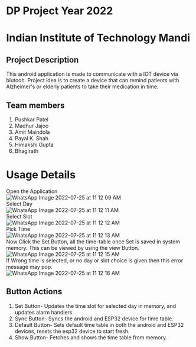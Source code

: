 # DP Project Year 2022
# Indian Institute of Technology Mandi

## Project Description
This android application is made to communicate with a IOT device via blutooh. Project idea is to create a device that can remind patients with  Alzheimer's or elderly patients to take their medication in time. 
## Team members
1. Pushkar Patel 
2. Madhur Jajoo
3. Amit Maindola 
4. Payal K. Shah
5. Himakshi Gupta
6. Bhagirath

# Usage Details

Open the Application<br>
![WhatsApp Image 2022-07-25 at 11 12 09 AM](https://user-images.githubusercontent.com/79650452/180707929-1914239e-6eae-4ec4-ae4d-d4b3f2d741b0.jpeg)<br>
Select Day<br>
![WhatsApp Image 2022-07-25 at 11 12 11 AM](https://user-images.githubusercontent.com/79650452/180707951-d7dd63b3-d7da-4cda-8cc1-bb2191009d25.jpeg)<br>
Select Slot<br>
![WhatsApp Image 2022-07-25 at 11 12 12 AM](https://user-images.githubusercontent.com/79650452/180707961-0d6e68ab-080d-42a0-9a0f-2397a99c11e4.jpeg)<br>
Pick Time<br>
![WhatsApp Image 2022-07-25 at 11 12 13 AM](https://user-images.githubusercontent.com/79650452/180707989-821fd557-3f46-42a6-84ef-88fd775d8c67.jpeg)<br>
Now Click the Set Button, all the time-table once Set is saved in system memory. This can be viewed by using the view Button.<br>
![WhatsApp Image 2022-07-25 at 11 12 15 AM](https://user-images.githubusercontent.com/79650452/180708016-79abda0e-114e-428b-9c1c-1eb5134f67fd.jpeg)<br>
If Wrong time is selected, or no day or slot choice is given then this error message may pop.<br>
![WhatsApp Image 2022-07-25 at 11 12 16 AM](https://user-images.githubusercontent.com/79650452/180708028-a00b8148-42aa-4ecc-b90c-3d019e2e0ba5.jpeg)

## Button Actions
1. Set Button- Updates the time slot for selected day in memory, and updates alarm handlers.
2. Sync Button- Syncs the android and ESP32 device for time table.
3. Default Button- Sets default time table in both the android and ESP32 devices, resets the esp32 device to start fresh.
4. Show Button- Fetches and shows the time table from memory.